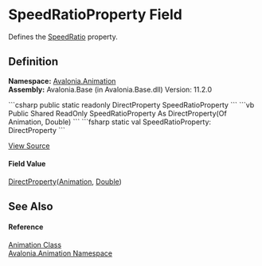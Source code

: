 # SpeedRatioProperty Field


Defines the <a href="P_Avalonia_Animation_Animation_SpeedRatio">SpeedRatio</a> property.



## Definition
**Namespace:** <a href="N_Avalonia_Animation">Avalonia.Animation</a>  
**Assembly:** Avalonia.Base (in Avalonia.Base.dll) Version: 11.2.0

<Tabs groupId="api-code-preview">
<TabItem value="csharp" label="C#">
```csharp
public static readonly DirectProperty<Animation, double> SpeedRatioProperty
```
</TabItem>
<TabItem value="vb" label="VB">
```vb
Public Shared ReadOnly SpeedRatioProperty As DirectProperty(Of Animation, Double)
```
</TabItem>
<TabItem value="fsharp" label="F#">
```fsharp
static val SpeedRatioProperty: DirectProperty<Animation, float>
```
</TabItem>
</Tabs>



<a href="https://github.com/AvaloniaUI/Avalonia/tree/master/src/Avalonia.Base/Animation/Animation.AnimatorRegistry.cs" title="View the source code">View Source</a>



#### Field Value
<a href="T_Avalonia_DirectProperty_2">DirectProperty</a>(<a href="T_Avalonia_Animation_Animation">Animation</a>, <a href="https://learn.microsoft.com/dotnet/api/system.double" target="_blank" rel="noopener noreferrer">Double</a>)

## See Also


#### Reference
<a href="T_Avalonia_Animation_Animation">Animation Class</a>  
<a href="N_Avalonia_Animation">Avalonia.Animation Namespace</a>  
